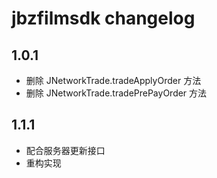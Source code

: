 # jbzfilmsdk changelog


## 1.0.1
  * 删除 JNetworkTrade.tradeApplyOrder  方法
  * 删除 JNetworkTrade.tradePrePayOrder 方法
  
## 1.1.1
  * 配合服务器更新接口
  * 重构实现